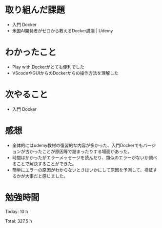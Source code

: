 # 取り組んだ課題
- 入門 Docker
- 米国AI開発者がゼロから教えるDocker講座 | Udemy

# わかったこと
- Play with Dockerがとても便利でした
- VScodeやGUIからのDockerからの操作方法を理解した

# 次やること
- 入門 Docker

# 感想
- 全体的にはudemy教材の復習的な内容が多かった、入門Dockerでもバージョンが古かったことが原因等で詰まったりする場面があった。
- 時間はかかったがエラーメッセージを読んだり、類似のエラーがないか調べることで解決することができた。
- 簡単にエラーの原因がわからないときはいかにして原因を予測して、検証するかが大事だと感じました。


# 勉強時間
Today: 10 h

Total: 327.5 h
